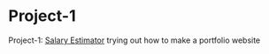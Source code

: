 # Project-1
Project-1: [Salary Estimator](https://viciapps.tech/)
trying out how to make a portfolio website
